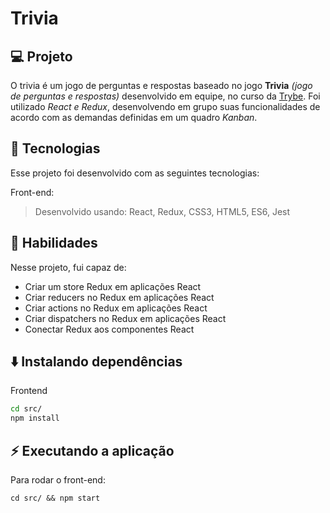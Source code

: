 # Trivia

## 💻 Projeto

O trivia é um jogo de perguntas e respostas baseado no jogo **Trivia** _(jogo de perguntas e respostas)_ desenvolvido em equipe, no curso da [Trybe](https://www.betrybe.com/). Foi utilizado _React e Redux_, desenvolvendo em grupo suas funcionalidades de acordo com as demandas definidas em um quadro _Kanban_.

## 🚀 Tecnologias
Esse projeto foi desenvolvido com as seguintes tecnologias:

Front-end:
> Desenvolvido usando: React, Redux, CSS3, HTML5, ES6, Jest

## 📌 Habilidades

Nesse projeto, fui capaz de:

- Criar um store Redux em aplicações React
- Criar reducers no Redux em aplicações React
- Criar actions no Redux em aplicações React
- Criar dispatchers no Redux em aplicações React
- Conectar Redux aos componentes React


## ⬇️ Instalando dependências

Frontend

  ```bash
  cd src/
  npm install
  ``` 

## ⚡ Executando a aplicação

Para rodar o front-end:

  ```
  cd src/ && npm start
  ```


</table>

